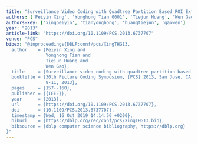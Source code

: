 ```yaml
---
title: "Surveillance Video Coding with Quadtree Partition Based ROI Extraction"
authors: ['Peiyin Xing', 'Yonghong Tian 0001', 'Tiejun Huang', 'Wen Gao 0001']
authors-key: ['xingpeiyin', 'tianyonghong', 'huangtiejun', 'gaowen']
year: "2013"
article-link: "https://doi.org/10.1109/PCS.2013.6737707"
venue: "PCS"
bibex: "@inproceedings{DBLP:conf/pcs/XingTHG13,
  author    = {Peiyin Xing and
               Yonghong Tian and
               Tiejun Huang and
               Wen Gao},
  title     = {Surveillance video coding with quadtree partition based {ROI} extraction},
  booktitle = {30th Picture Coding Symposium, {PCS} 2013, San Jose, CA, USA, December
               8-11, 2013},
  pages     = {157--160},
  publisher = {{IEEE}},
  year      = {2013},
  url       = {https://doi.org/10.1109/PCS.2013.6737707},
  doi       = {10.1109/PCS.2013.6737707},
  timestamp = {Wed, 16 Oct 2019 14:14:56 +0200},
  biburl    = {https://dblp.org/rec/conf/pcs/XingTHG13.bib},
  bibsource = {dblp computer science bibliography, https://dblp.org}
}"
---
```

